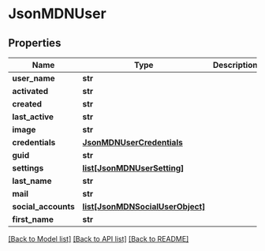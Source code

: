 # JsonMDNUser


## Properties
Name | Type | Description | Notes
------------ | ------------- | ------------- | -------------
**user_name** | **str** |  | [optional] 
**activated** | **str** |  | [optional] 
**created** | **str** |  | [optional] 
**last_active** | **str** |  | [optional] 
**image** | **str** |  | [optional] 
**credentials** | [**JsonMDNUserCredentials**](JsonMDNUserCredentials.md) |  | [optional] 
**guid** | **str** |  | [optional] 
**settings** | [**list[JsonMDNUserSetting]**](JsonMDNUserSetting.md) |  | [optional] 
**last_name** | **str** |  | [optional] 
**mail** | **str** |  | [optional] 
**social_accounts** | [**list[JsonMDNSocialUserObject]**](JsonMDNSocialUserObject.md) |  | [optional] 
**first_name** | **str** |  | [optional] 

[[Back to Model list]](../README.md#documentation-for-models) [[Back to API list]](../README.md#documentation-for-api-endpoints) [[Back to README]](../README.md)


